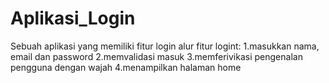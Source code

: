 # Aplikasi_Login
Sebuah aplikasi yang memiliki fitur login
alur fitur logint:
1.masukkan nama, email dan password
2.memvalidasi masuk
3.memferivikasi pengenalan pengguna dengan wajah
4.menampilkan halaman home
